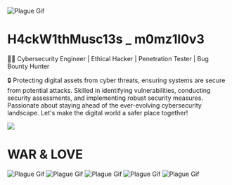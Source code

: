![Plague Gif](https://media1.tenor.com/m/mDQ0PRwFkBIAAAAC/plague.gif)

# H4ckW1thMusc13s _ m0mz1l0v3
👨‍💻 Cybersecurity Engineer | Ethical Hacker | Penetration Tester | Bug Bounty Hunter

🔒 Protecting digital assets from cyber threats, ensuring systems are secure from potential attacks. Skilled in identifying vulnerabilities, conducting security assessments, and implementing robust security measures. Passionate about staying ahead of the ever-evolving cybersecurity landscape. Let's make the digital world a safer place together!

<img src="https://raw.githubusercontent.com/bl4z3m4st3r22/bl4z3m4st3r22/main/james-bond.gif">

# WAR & LOVE

![Plague Gif](https://c.tenor.com/vUE_peSWrrwAAAAC/tenor.gif) ![Plague Gif](https://c.tenor.com/aJJI13-4FxUAAAAC/tenor.gif)
![Plague Gif](https://media1.tenor.com/m/vmHm95Q_c9IAAAAd/trump-you-know-it.gif) ![Plague Gif](https://media1.tenor.com/m/fDZeqeAtSIgAAAAC/trump-sad.gif)
![Plague Gif](https://media1.tenor.com/m/tiKt0nmALycAAAAC/donald-trump-billions.gif)
